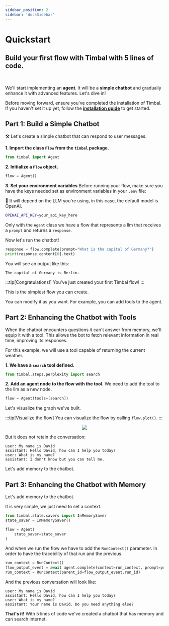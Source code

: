 ```yaml
---
sidebar_position: 2
sidebar: 'docsSidebar'
---
```


# Quickstart

<h2 className="subtitle" style={{marginTop: '-17px', fontSize: '1.2rem', fontWeight: 'normal'}}>
Build your first flow with Timbal with 5 lines of code.
</h2>

<br />

We'll start implementing an **agent**. It will be a **simple chatbot** and gradually enhance it with advanced features. Let's dive in!

Before moving forward, ensure you've completed the installation of Timbal. If you haven't set it up yet, follow the **[installation guide](./installation)** to get started.

## Part 1: Build a Simple Chatbot

🛠 Let's create a simple chatbot that can respond to user messages.

**1. Import the class `Flow` from the `timbal` package.**

```python title="flow.py"
from timbal import Agent
```

**2. Initialize a `Flow` object.**

```python title="flow.py"
flow = Agent()
```

**3. Set your environment variables**
Before running your flow, make sure you have the keys needed set as environment variables in your `.env` file:

👀 It will depend on the LLM you're using, in this case, the default model is OpenAI.
```bash title=".env"
OPENAI_API_KEY=your_api_key_here
```

Only with the `Agent` class we have a flow that represents a llm that receives a `prompt` and returns a `response`.

Now let's run the chatbot!

```python title="flow.py"
response = flow.complete(prompt="What is the capital of Germany?")
print(response.content[0].text)
```

You will see an output like this:

```
The capital of Germany is Berlin.
```

:::tip[Congratulations!]
You've just created your first Timbal flow!
:::

This is the simplest flow you can create.

You can modify it as you want. For example, you can add tools to the agent.

## Part 2: Enhancing the Chatbot with Tools

When the chatbot encounters questions it can't answer from memory, we'll equip it with a tool. This allows the bot to fetch relevant information in real time, improving its responses.

For this example, we will use a tool capable of returning the current weather.

**1. We have a `search` tool defined.**
```python title="flow.py"
from timbal.steps.perplexity import search
```

**2. Add an agent node to the flow with the tool.**
We need to add the tool to the llm as a new node.
```python title="flow.py"
flow = Agent(tools=[search])
```

Let's visualize the graph we've built.

:::tip[Visualize the flow]
You can visualize the flow by calling `flow.plot()`.
:::

<div align="center">
<img src="/timbal/img/dag_tools.png" style={{ width: '50%'}}/>
</div>


But it does not retain the conversation:

```
user: My name is David
assistant: Hello David, how can I help you today?
user: What is my name?
assistant: I don't know but you can tell me.
```

Let's add memory to the chatbot.

## Part 3: Enhancing the Chatbot with Memory

Let's add memory to the chatbot.

It is very simple, we just need to set a context.

```python title="flow.py"
from timbal.state.savers import InMemorySaver
state_saver = InMemorySaver()

flow = Agent(
    state_saver=state_saver
)
```

And when we run the flow we have to add the `RunContext()` parameter. In order to have the tracebility of that run and the previous.

```python title="flow.py"
run_context = RunContext()
flow_output_event = await agent.complete(context=run_context, prompt=prompt)
run_context = RunContext(parent_id=flow_output_event.run_id)
```

And the previous conversation will look like:

```
user: My name is David
assistant: Hello David, how can I help you today?
user: What is my name?
assistant: Your name is David. Do you need anything else?
```

**That's it!** With 5 lines of code we've created a chatbot that has memory and can search internet.